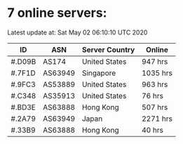 # 7 online servers:

Latest update at: Sat May 02 06:10:10 UTC 2020

| ID | ASN | Server Country | Online |
| -- | --- | -------------- | ------ |
| #.D09B | AS174 | United States | 947 hrs |
| #.7F1D | AS63949 | Singapore | 1035 hrs |
| #.9FC3 | AS53889 | United States | 963 hrs |
| #.C348 | AS35913 | United States | 76 hrs |
| #.BD3E | AS63888 | Hong Kong | 507 hrs |
| #.2A79 | AS63949 | Japan | 2271 hrs |
| #.33B9 | AS63888 | Hong Kong | 40 hrs |

